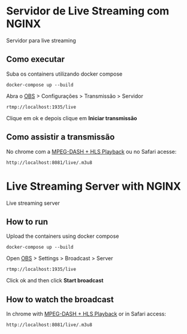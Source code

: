 # Servidor de Live Streaming com NGINX

Servidor para live streaming

## Como executar

Suba os containers utilizando docker compose
```
docker-compose up --build
```

Abra o [OBS](https://obsproject.com/pt-br/download) > Configurações > Transmissão > Servidor
```
rtmp://localhost:1935/live
```
Clique em ok e depois clique em **Iniciar transmissão**

## Como assistir a transmissão
No chrome com a [ MPEG-DASH + HLS Playback](https://chromewebstore.google.com/detail/native-mpeg-dash-+-hls-pl/cjfbmleiaobegagekpmlhmaadepdeedn) ou no Safari acesse:
```
http://localhost:8081/live/.m3u8
```


# Live Streaming Server with NGINX

Live streaming server

## How to run

Upload the containers using docker compose
```
docker-compose up --build
```

Open [OBS](https://obsproject.com/pt-br/download) > Settings > Broadcast > Server
```
rtmp://localhost:1935/live
```
Click ok and then click **Start broadcast**

## How to watch the broadcast
In chrome with [MPEG-DASH + HLS Playback](https://chromewebstore.google.com/detail/native-mpeg-dash-+-hls-pl/cjfbmleiaobegagekpmlhmaadepdeedn) or in Safari access:
```
http://localhost:8081/live/.m3u8
```
